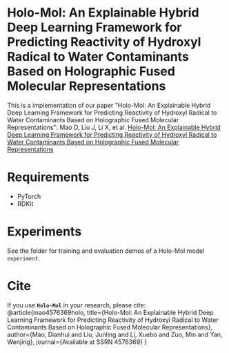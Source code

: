# Holo-Mol: An Explainable Hybrid Deep Learning Framework for Predicting Reactivity of Hydroxyl Radical to Water Contaminants Based on Holographic Fused Molecular Representations
This is a implementation of our paper "Holo-Mol: An Explainable Hybrid Deep Learning Framework for Predicting Reactivity of Hydroxyl Radical to Water Contaminants Based on Holographic Fused Molecular Representations":
Mao D, Liu J, Li X, et al. <a href="https://papers.ssrn.com/sol3/papers.cfm?abstract_id=4576369">Holo-Mol: An Explainable Hybrid Deep Learning Framework for Predicting Reactivity of Hydroxyl Radical to Water Contaminants Based on Holographic Fused Molecular Representations</a>

# Requirements
* PyTorch
* RDKit
# Experiments
See the folder for training and evaluation demos of a Holo-Mol model ``experiment``.
# Cite
If you use **``Holo-Mol``** in your research, please cite:
@article{mao4576369holo,
  title={Holo-Mol: An Explainable Hybrid Deep Learning Framework for Predicting Reactivity of Hydroxyl Radical to Water Contaminants Based on Holographic Fused Molecular Representations},
  author={Mao, Dianhui and Liu, Junling and Li, Xuebo and Zuo, Min and Yan, Wenjing},
  journal={Available at SSRN 4576369}
}
